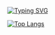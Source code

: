 [![Typing SVG](https://readme-typing-svg.herokuapp.com?color=%2336BCF7&lines=Hello+Word+and+GitHub! )](https://git.io/typing-svg)


[![Top Langs](https://github-readme-stats.vercel.app/api/top-langs/?username=LeonardNekit)](https://github.com/anuraghazra/github-readme-stats)
